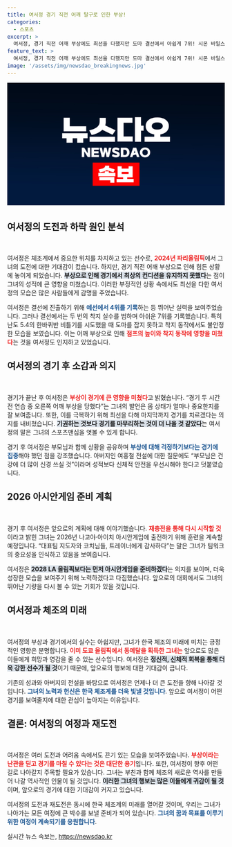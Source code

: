 ```yaml
---
title: 여서정 경기 직전 어깨 탈구로 인한 부상!
categories:
  - 스포츠
excerpt: >
  여서정, 경기 직전 어깨 부상에도 최선을 다했지만 도마 결선에서 아쉽게 7위! 시몬 바일스의 금메달과 북한 선수와의 어색한 장면도 화제. 2026 아시안게임 준비 다짐! 클릭하여 자세히 알아보세요!
feature_text: >
  여서정, 경기 직전 어깨 부상에도 최선을 다했지만 도마 결선에서 아쉽게 7위! 시몬 바일스의 금메달과 북한 선수와의 어색한 장면도 화제. 2026 아시안게임 준비 다짐! 클릭하여 자세히 알아보세요!
image: '/assets/img/newsdao_breakingnews.jpg'
---
```


<p><img src="/assets/img/newsdao_breakingnews.jpg" alt="cryptoinkorea 속보" /></p>

<h2 data-ke-size="size26">여서정의 도전과 하락 원인 분석</h2>

<p data-ke-size="size16">&nbsp;</p>

<p>여서정은 체조계에서 중요한 위치를 차지하고 있는 선수로, <b><span style="color: #ee2323;">2024년 파리올림픽</span></b>에서 그녀의 도전에 대한 기대감이 컸습니다. 하지만, 경기 직전 어깨 부상으로 인해 힘든 상황에 놓이게 되었습니다. <b><span style="background-color: #21538527;">부상으로 인해 경기에서 최상의 컨디션을 유지하지 못했다</span></b>는 점이 그녀의 성적에 큰 영향을 미쳤습니다. 이러한 부정적인 상황 속에서도 최선을 다한 여서정의 모습은 많은 사람들에게 감명을 주었습니다.</p>

<p>여서정은 결선에 진출하기 위해 <b><span style="color: #1a5490;">예선에서 4위를 기록</span></b>하는 등 뛰어난 실력을 보여주었습니다. 그러나 결선에서는 두 번의 착지 실수를 범하며 아쉬운 7위를 기록했습니다. 특히 난도 5.4의 한바퀴반 비틀기를 시도했을 때 도마를 잡지 못하고 착지 동작에서도 불안정한 모습을 보였습니다. 이는 어깨 부상으로 인해 <b><span style="color: #ee2323;">점프의 높이와 착지 동작에 영향을 미쳤다</span></b>는 것을 여서정도 인지하고 있었습니다.</p>

<h2 data-ke-size="size26">여서정의 경기 후 소감과 의지</h2>

<p data-ke-size="size16">&nbsp;</p>

<p>경기가 끝난 후 여서정은 <b><span style="color: #ee2323;">부상이 경기에 큰 영향을 미쳤다</span></b>고 밝혔습니다. “경기 두 시간 전 연습 중 오른쪽 어깨 부상을 당했다”는 그녀의 발언은 몸 상태가 얼마나 중요한지를 잘 보여줍니다. 또한, 이를 극복하기 위해 최선을 다해 마지막까지 경기를 치르겠다는 의지를 내비쳤습니다. <b><span style="background-color: #21538527;">기권하는 것보다 경기를 마무리하는 것이 더 나을 것 같았다</span></b>는 여서정의 말은 그녀의 스포츠맨십을 엿볼 수 있게 합니다.</p>

<p>경기 후 여서정은 부모님과 함께 상황을 공유하며 <b><span style="color: #1a5490;">부상에 대해 걱정하기보다는 경기에 집중</span></b>해야 했던 점을 강조했습니다. 아버지인 여홍철 전설에 대한 질문에도 “부모님은 건강에 더 많이 신경 쓰실 것”이라며 성적보다 신체적 안전을 우선시해야 한다고 덧붙였습니다.</p>

<h2 data-ke-size="size26">2026 아시안게임 준비 계획</h2>

<p data-ke-size="size16">&nbsp;</p>

<p>경기 후 여서정은 앞으로의 계획에 대해 이야기했습니다. <b><span style="color: #ee2323;">재충전을 통해 다시 시작할 것</span></b>이라고 밝힌 그녀는 2026년 나고야·아이치 아시안게임에 출전하기 위해 훈련을 계속할 예정입니다. “대표팀 지도자와 코치님들, 트레이너에게 감사하다”는 말은 그녀가 팀워크의 중요성을 인식하고 있음을 보여줍니다.</p>

<p>여서정은 <b><span style="background-color: #21538527;">2028 LA 올림픽보다는 먼저 아시안게임을 준비하겠다</span></b>는 의지를 보이며, 더욱 성장한 모습을 보여주기 위해 노력하겠다고 다짐했습니다. 앞으로의 대회에서도 그녀의 뛰어난 기량을 다시 볼 수 있는 기회가 있을 것입니다.</p>

<h2 data-ke-size="size26">여서정과 체조의 미래</h2>

<p data-ke-size="size16">&nbsp;</p>

<p>여서정의 부상과 경기에서의 실수는 아쉽지만, 그녀가 한국 체조의 미래에 미치는 긍정적인 영향은 분명합니다. <b><span style="color: #ee2323;">이미 도쿄 올림픽에서 동메달을 획득한 그녀는</span></b> 앞으로도 많은 이들에게 희망과 영감을 줄 수 있는 선수입니다. 여서정은 <b><span style="background-color: #21538527;">정신적, 신체적 회복을 통해 더욱 강한 선수가 될 것</span></b>이기 때문에, 앞으로의 행보에 대한 기대감이 큽니다.</p>

<p>기존의 성과와 아버지의 전설을 바탕으로 여서정은 언제나 더 큰 도전을 향해 나아갈 것입니다. <b><span style="color: #1a5490;">그녀의 노력과 헌신은 한국 체조계를 더욱 빛낼 것입니다</span></b>. 앞으로 여서정이 어떤 경기를 보여줄지에 대한 관심이 높아지는 이유입니다.</p>

<h2 data-ke-size="size26">결론: 여서정의 여정과 재도전</h2>

<p data-ke-size="size16">&nbsp;</p>

<p>여서정은 여러 도전과 어려움 속에서도 끈기 있는 모습을 보여주었습니다. <b><span style="color: #ee2323;">부상이라는 난관을 딛고 경기를 마칠 수 있다는 것은 대단한 용기</span></b>입니다. 또한, 여서정이 향후 어떤 길로 나아갈지 주목할 필요가 있습니다. 그녀는 부친과 함께 체조의 새로운 역사를 만들어 나갈 역사적인 인물이 될 것입니다. <b><span style="background-color: #21538527;">이러한 그녀의 행보는 많은 이들에게 귀감이 될 것</span></b>이며, 앞으로의 경기에 대한 기대감이 커지고 있습니다.</p>

<p>여서정의 도전과 재도전은 동시에 한국 체조계의 미래를 열어갈 것이며, 우리는 그녀가 나아가는 모든 여정에 큰 박수를 보낼 준비가 되어 있습니다. <b><span style="color: #1a5490;">그녀의 꿈과 목표를 이루기 위한 여정이 계속되기를 응원합니다</span></b>.</p>
실시간 뉴스 속보는, <a href="https://newsdao.kr" rel="dofollow">https://newsdao.kr</a>


